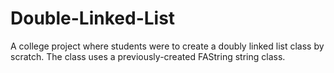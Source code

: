 # Double-Linked-List

A college project where students were to create a doubly linked list class by scratch. The class uses a previously-created FAString string class. 
